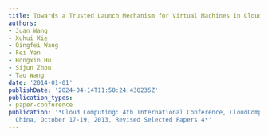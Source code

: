 ```yaml
---
title: Towards a Trusted Launch Mechanism for Virtual Machines in Cloud Computing
authors:
- Juan Wang
- Xuhui Xie
- Qingfei Wang
- Fei Yan
- Hongxin Hu
- Sijun Zhou
- Tao Wang
date: '2014-01-01'
publishDate: '2024-04-14T11:50:24.430235Z'
publication_types:
- paper-conference
publication: '*Cloud Computing: 4th International Conference, CloudComp 2013, Wuhan,
  China, October 17-19, 2013, Revised Selected Papers 4*'
---
```

